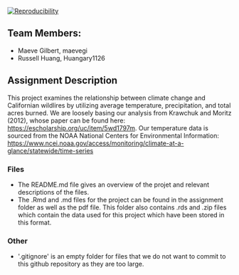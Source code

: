 
[![Reproducibility](https://github.com/espm-157/final-group-russell-maeve-finalproject/actions/workflows/main.yml/badge.svg)](https://github.com/espm-157/final-group-russell-maeve-finalproject/actions/workflows/main.yml)

## Team Members:

- Maeve Gilbert, maevegi
- Russell Huang, Huangary1126

## Assignment Description

This project examines the relationship between climate change and Californian wildlires by utilizing average temperature, precipitation, and total acres burned. We are loosely basing our analysis from Krawchuk and Moritz (2012), whose paper can be found here: https://escholarship.org/uc/item/5wd1797m. Our temperature data is sourced from the NOAA National Centers for Environmental Information: https://www.ncei.noaa.gov/access/monitoring/climate-at-a-glance/statewide/time-series

### Files

- The README.md file gives an overview of the projet and relevant descriptions of the files.
- The .Rmd and .md files for the project can be found in the assignment folder as well as the pdf file. This folder also contains .rds and .zip files which contain the data used for this project which have been stored in this format. 

### Other

- '.gitignore' is an empty folder for files that we do not want to commit to this github repository as they are too large.





